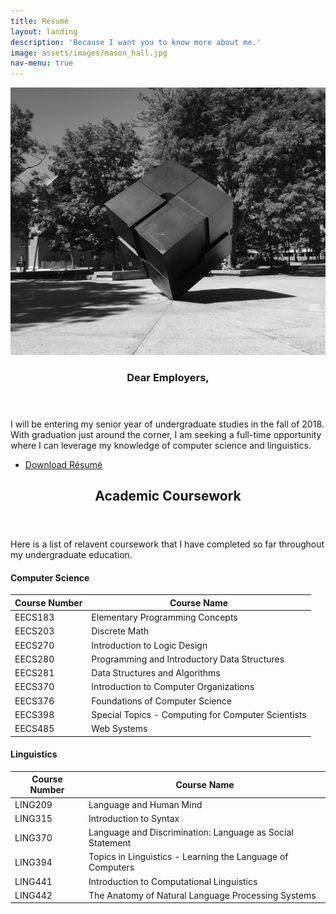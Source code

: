 ```yaml
---
title: Résumé
layout: landing
description: 'Because I want you to know more about me.'
image: assets/images/mason_hall.jpg
nav-menu: true
---
```


<!-- Main -->
<div id="main">

<!-- Two -->
<section id="two" class="spotlights">
	<section>
		<a href="generic.html" class="image">
			<img src="assets/images/cube_bw.jpg" alt="" data-position="center center" />
		</a>
		<div class="content">
			<div class="inner">
				<header class="major">
					<h3>Dear Employers,</h3>
				</header>
				<p>I will be entering my senior year of undergraduate studies in the fall of 2018. With graduation just around the corner, I am seeking a full-time opportunity where I can leverage my knowledge of computer science and linguistics.</p>
				<ul class="actions">
					<li><a href="assets/documents/Shuta_Suzuki_Resume.pdf" target="_blank" class="button">Download Résumé</a></li>
				</ul>
			</div>
		</div>
	</section>
</section>

<!-- Three -->
<section id="three">
	<div class="inner">
		<header class="major">
			<h2>Academic Coursework</h2>
		</header>
		<p>Here is a list of relavent coursework that I have completed so far throughout my undergraduate education.</p>
        <h4>Computer Science</h4>
        <div class="table-wrapper">
            <table>
                <thead>
                    <tr>
                        <th>Course Number</th>
                        <th>Course Name</th>
                    </tr>
                </thead>
                <tbody>
                    <tr>
                        <td>EECS183</td>
                        <td>Elementary Programming Concepts</td>
                    </tr>
                    <tr>
                        <td>EECS203</td>
                        <td>Discrete Math</td>
                    </tr>
                    <tr>
                        <td>EECS270</td>
                        <td>Introduction to Logic Design</td>
                    </tr>
                    <tr>
                        <td>EECS280</td>
                        <td>Programming and Introductory Data Structures</td>
                    </tr>
                    <tr>
                        <td>EECS281</td>
                        <td>Data Structures and Algorithms</td>
                    </tr>
                    <tr>
                        <td>EECS370</td>
                        <td>Introduction to Computer Organizations</td>
                    </tr>
                    <tr>
                        <td>EECS376</td>
                        <td>Foundations of Computer Science</td>
                    </tr>
                    <tr>
                        <td>EECS398</td>
                        <td>Special Topics - Computing for Computer Scientists</td>
                    </tr>
                    <tr>
                        <td>EECS485</td>
                        <td>Web Systems</td>
                    </tr>
                </tbody>
            </table>
        </div>
        <h4>Linguistics</h4>
        <div class="table-wrapper">
            <table>
                <thead>
                    <tr>
                        <th>Course Number</th>
                        <th>Course Name</th>
                    </tr>
                </thead>
                <tbody>
                    <tr>
                        <td>LING209</td>
                        <td>Language and Human Mind</td>
                    </tr>
                    <tr>
                        <td>LING315</td>
                        <td>Introduction to Syntax</td>
                    </tr>
                    <tr>
                        <td>LING370</td>
                        <td>Language and Discrimination: Language as Social Statement</td>
                    </tr>
                    <tr>
                        <td>LING394</td>
                        <td>Topics in Linguistics - Learning the Language of Computers</td>
                    </tr>
                    <tr>
                        <td>LING441</td>
                        <td>Introduction to Computational Linguistics</td>
                    </tr>
                    <tr>
                        <td>LING442</td>
                        <td>The Anatomy of Natural Language Processing Systems</td>
                    </tr>
                </tbody>
            </table>
        </div>
	</div>
</section>

</div>

